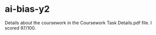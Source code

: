﻿# ai-bias-y2
Details about the coursework in the Coursework Task Details.pdf file. I scored 97/100.
